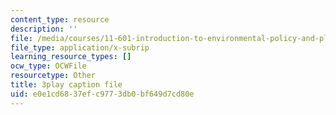 ```yaml
---
content_type: resource
description: ''
file: /media/courses/11-601-introduction-to-environmental-policy-and-planning-fall-2016/e0e1cd6837efc9773db0bf649d7cd80e_0ppkDQuiHkw.srt
file_type: application/x-subrip
learning_resource_types: []
ocw_type: OCWFile
resourcetype: Other
title: 3play caption file
uid: e0e1cd68-37ef-c977-3db0-bf649d7cd80e
---
```

